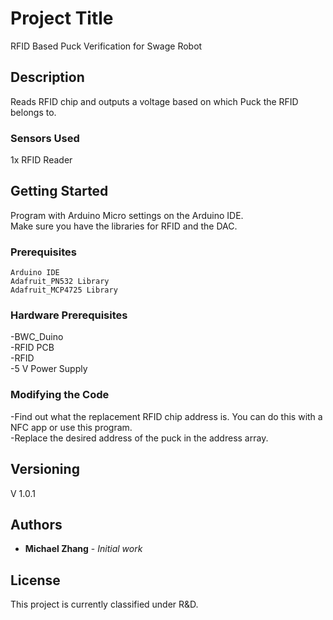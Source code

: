 # Project Title

RFID Based Puck Verification for Swage Robot 


## Description

Reads RFID chip and outputs a voltage based on which Puck the RFID belongs to.

### Sensors Used

1x RFID Reader


## Getting Started

Program with Arduino Micro settings on the Arduino IDE.<br/>
Make sure you have the libraries for RFID and the DAC.

### Prerequisites

```
Arduino IDE
Adafruit_PN532 Library
Adafruit_MCP4725 Library
```


### Hardware Prerequisites

-BWC_Duino<br/>
-RFID PCB<br/>
-RFID<br/>
-5 V Power Supply<br/>

### Modifying the Code

-Find out what the replacement RFID chip address is.  You can do this with a NFC app or use this program.<br/>
-Replace the desired address of the puck in the address array.<br/>



## Versioning

V 1.0.1

## Authors

* **Michael Zhang** - *Initial work*

## License

This project is currently classified under R&D.



